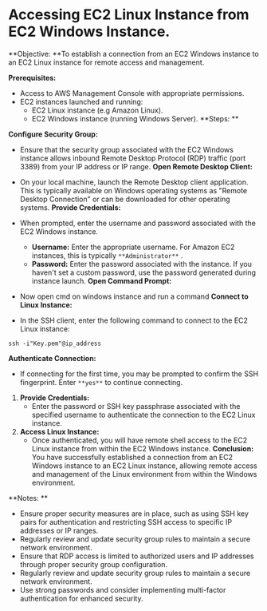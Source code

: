 # Accessing EC2 Linux Instance from EC2 Windows Instance.

**Objective: **To establish a connection from an EC2 Windows instance to an EC2 Linux instance for remote access and management.



**Prerequisites:**

- Access to AWS Management Console with appropriate permissions.
- EC2 instances launched and running:
    - EC2 Linux instance (e.g Amazon Linux).
    - EC2 Windows instance (running Windows Server).
**Steps: **

**Configure Security Group:**

- Ensure that the security group associated with the EC2 Windows instance allows inbound Remote Desktop Protocol (RDP) traffic (port 3389) from your IP address or IP range.
**Open Remote Desktop Client:**

- On your local machine, launch the Remote Desktop client application. This is typically available on Windows operating systems as "Remote Desktop Connection" or can be downloaded for other operating systems.
**Provide Credentials:**

- When prompted, enter the username and password associated with the EC2 Windows instance.
    - **Username:** Enter the appropriate username. For Amazon EC2 instances, this is typically `**Administrator**` .
    - **Password:** Enter the password associated with the instance. If you haven't set a custom password, use the password generated during instance launch.
**Open Command Prompt:**

- Now open cmd on windows instance and run a command 
**Connect to Linux Instance:**

- In the SSH client, enter the following command to connect to the EC2 Linux instance:
```
ssh -i"Key.pem"@ip_address
```
**Authenticate Connection:**

- If connecting for the first time, you may be prompted to confirm the SSH fingerprint. Enter `**yes**`  to continue connecting.
1. **Provide Credentials:**
    - Enter the password or SSH key passphrase associated with the specified username to authenticate the connection to the EC2 Linux instance.
2. **Access Linux Instance:**
    - Once authenticated, you will have remote shell access to the EC2 Linux instance from within the EC2 Windows instance.
**Conclusion:** You have successfully established a connection from an EC2 Windows instance to an EC2 Linux instance, allowing remote access and management of the Linux environment from within the Windows environment.

**Notes: **

- Ensure proper security measures are in place, such as using SSH key pairs for authentication and restricting SSH access to specific IP addresses or IP ranges.
- Regularly review and update security group rules to maintain a secure network environment.
- Ensure that RDP access is limited to authorized users and IP addresses through proper security group configuration.
- Regularly review and update security group rules to maintain a secure network environment.
- Use strong passwords and consider implementing multi-factor authentication for enhanced security.


